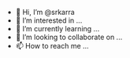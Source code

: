 - 👋 Hi, I’m @srkarra
- 👀 I’m interested in ...
- 🌱 I’m currently learning ...
- 💞️ I’m looking to collaborate on ...
- 📫 How to reach me ...

<!---
srkarra/srkarra is a ✨ special ✨ repository because its `README.md` (this file) appears on your GitHub profile.
You can click the Preview link to take a look at your changes.
--->
